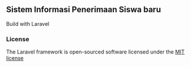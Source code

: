 ## Sistem Informasi Penerimaan Siswa baru
Build with Laravel

### License

The Laravel framework is open-sourced software licensed under the [MIT license](http://opensource.org/licenses/MIT)

